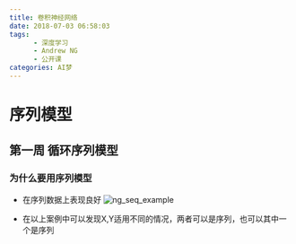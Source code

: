 ```yaml
---
title: 卷积神经网络
date: 2018-07-03 06:58:03
tags:
      - 深度学习
      - Andrew NG
      - 公开课
categories: AI梦
---
```



# 序列模型

## 第一周 循环序列模型
### 为什么要用序列模型
* 在序列数据上表现良好
![ng_seq_example](http://p15i7i801.bkt.clouddn.com/9443a76b9c6f7305dc764f26612bf03a.png)

* 在以上案例中可以发现X,Y适用不同的情况，两者可以是序列，也可以其中一个是序列
